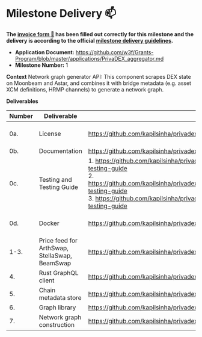 # Milestone Delivery :mailbox:

**The [invoice form :pencil:](https://docs.google.com/forms/d/e/1FAIpQLSfmNYaoCgrxyhzgoKQ0ynQvnNRoTmgApz9NrMp-hd8mhIiO0A/viewform) has been filled out correctly for this milestone and the delivery is according to the official [milestone delivery guidelines](https://github.com/w3f/Grants-Program/blob/master/docs/Support%20Docs/milestone-deliverables-guidelines.md).**

- **Application Document:** https://github.com/w3f/Grants-Program/blob/master/applications/PrivaDEX_aggregator.md
- **Milestone Number:** 1

**Context**
Network graph generator API: This component scrapes DEX state on Moonbeam and Astar, and combines it with bridge metadata (e.g. asset XCM definitions, HRMP channels) to generate a network graph.

**Deliverables**

| Number | Deliverable                                   | Link                                                                                                                                                                                                                                                                                                                                                                                                    | Notes                                                                                                                                                                                                          |
| ------ | --------------------------------------------- | ------------------------------------------------------------------------------------------------------------------------------------------------------------------------------------------------------------------------------------------------------------------------------------------------------------------------------------------------------------------------------------------------------- | -------------------------------------------------------------------------------------------------------------------------------------------------------------------------------------------------------------- |
| 0a.    | License                                       | https://github.com/kapilsinha/privadex/blob/milestone_submission_1_2/LICENSE                                                                                                                                                                                                                                                                                                                            | I have opted for SSPL instead of GPLv3 to explicitly define conditions for SaaS that use this component. Please see https://www.mongodb.com/licensing/server-side-public-license/faq.                          |
| 0b.    | Documentation                                 | https://github.com/kapilsinha/privadex/blob/milestone_submission_1_2/README.md                                                                                                                                                                                                                                                                                                                          | Please see the README files in the subfolders for added details.                                                                                                                                               |
| 0c.    | Testing and Testing Guide                     | 1. https://github.com/kapilsinha/privadex/blob/milestone_submission_1_2/dex_aggregator/common/README.md#docker-testing-guide <br>2. https://github.com/kapilsinha/privadex/blob/milestone_submission_1_2/dex_aggregator/chain_metadata/README.md#docker-testing-guide <br>3. https://github.com/kapilsinha/privadex/blob/milestone_submission_1_2/dex_aggregator/routing/README.md#docker-testing-guide |
| 0d.    | Docker                                        | https://github.com/kapilsinha/privadex/blob/milestone_submission_1_2/Dockerfile                                                                                                                                                                                                                                                                                                                         | The Dockerfile can be used to create the Docker container and launch a bash shell inside, from which you can run unit tests, integration tests, and examples. Please see the above testing guides for details. |
| 1-3.   | Price feed for ArthSwap, StellaSwap, BeamSwap | https://github.com/kapilsinha/privadex/tree/milestone_submission_1_2/dex_indexer                                                                                                                                                                                                                                                                                                                        | Please see https://github.com/kapilsinha/privadex/tree/milestone_submission_1_2/dex_indexer#setup for details on how to set up the price feed for a certain parachain.                                         |
| 4.     | Rust GraphQL client                           | https://github.com/kapilsinha/privadex/blob/milestone_submission_1_2/dex_aggregator/routing/src/graphql_client.rs                                                                                                                                                                                                                                                                                       |
| 5.     | Chain metadata store                          | https://github.com/kapilsinha/privadex/tree/milestone_submission_1_2/dex_aggregator/chain_metadata                                                                                                                                                                                                                                                                                                      |
| 6.     | Graph library                                 | https://github.com/kapilsinha/privadex/tree/milestone_submission_1_2/dex_aggregator/routing/src/graph                                                                                                                                                                                                                                                                                                   |
| 7.     | Network graph construction                    | https://github.com/kapilsinha/privadex/blob/milestone_submission_1_2/dex_aggregator/routing/src/graph_builder.rs                                                                                                                                                                                                                                                                                        |
